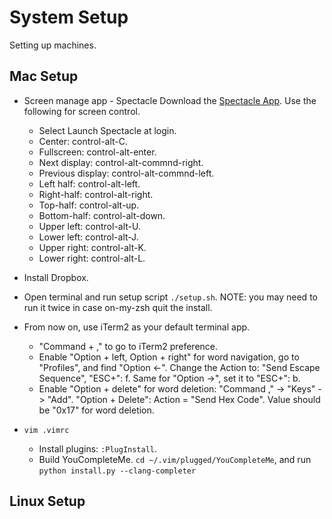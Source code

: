 # System Setup

Setting up machines.

## Mac Setup

* Screen manage app - Spectacle
  Download the [Spectacle App](https://www.spectacleapp.com/). Use the following
for screen control.
    - Select Launch Spectacle at login.
    - Center: control-alt-C.
    - Fullscreen: control-alt-enter.
    - Next display: control-alt-commnd-right.
    - Previous display: control-alt-commnd-left.
    - Left half: control-alt-left.
    - Right-half: control-alt-right.
    - Top-half: control-alt-up.
    - Bottom-half: control-alt-down.
    - Upper left: control-alt-U.
    - Lower left: control-alt-J.
    - Upper right: control-alt-K.
    - Lower right: control-alt-L.

* Install Dropbox.

* Open terminal and run setup script `./setup.sh`. NOTE: you may need to run it
  twice in case on-my-zsh quit the install.

* From now on, use iTerm2 as your default terminal app.
  * "Command + ," to go to iTerm2 preference.
  * Enable "Option + left, Option + right" for word navigation, go to "Profiles",
    and find "Option <-". Change the Action to: "Send Escape Sequence", "ESC+":
    f. Same for "Option ->", set it to "ESC+": b.
  * Enable "Option + delete" for word deletion: "Command ," -> "Keys" -> "Add".
    "Option + Delete": Action = "Send Hex Code". Value should be "0x17" for word
    deletion.

* `vim .vimrc`
  * Install plugins: `:PlugInstall`.
  * Build YouCompleteMe. `cd ~/.vim/plugged/YouCompleteMe`, and run `python install.py --clang-completer`

## Linux Setup
